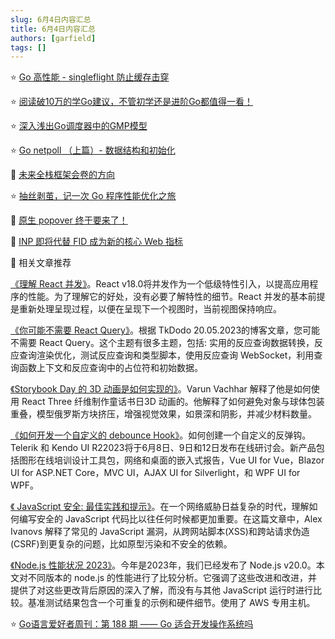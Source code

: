 ```yaml
---
slug: 6月4日内容汇总
title: 6月4日内容汇总
authors: [garfield]
tags: []
---
```


⭐️ [Go 高性能 - singleflight 防止缓存击穿](https://mp.weixin.qq.com/s/TE7zu2t2SjUpGKK-Bji9_g)

⭐️ [阅读破10万的学Go建议，不管初学还是进阶Go都值得一看！](https://mp.weixin.qq.com/s/Ae_7w94wj5FTlmhUK5Kv2w)

⭐️ [深入浅出Go调度器中的GMP模型](https://mp.weixin.qq.com/s/CElQUJw6R2jUzpZFgDEIPA)

⭐️ [Go netpoll （上篇）- 数据结构和初始化](https://mp.weixin.qq.com/s/Zl66w4q3jDrn7uvA_tPmYA)

📒 [​未来全栈框架会卷的方向](https://mp.weixin.qq.com/s/hMrXX8980N32CJbz6HT90g)

⭐️ [抽丝剥茧，记一次 Go 程序性能优化之旅](https://mp.weixin.qq.com/s/HBLwocMA2vQE2uFlJ0D8Iw)

📒 [原生 popover 终于要来了！](https://mp.weixin.qq.com/s/qsZOrUBEjhWGUJ_qzF4XIw)

📒 [INP 即将代替 FID 成为新的核心 Web 指标](https://mp.weixin.qq.com/s/OHbzuqUl3tL1YlpLOgEkvA)

📒 相关文章推荐

[《理解 React 并发》](https://www.bbss.dev/posts/react-concurrency/)。React v18.0将并发作为一个低级特性引入，以提高应用程序的性能。为了理解它的好处，没有必要了解特性的细节。React 并发的基本前提是重新处理呈现过程，以便在呈现下一个视图时，当前视图保持响应。

[《你可能不需要 React Query》](https://tkdodo.eu/blog/you-might-not-need-react-query)。根据 TkDodo 20.05.2023的博客文章，您可能不需要 React Query。这个主题有很多主题，包括: 实用的反应查询数据转换，反应查询渲染优化，测试反应查询和类型脚本，使用反应查询 WebSocket，利用查询函数上下文和反应查询中的占位符和初始数据。

[《Storybook Day 的 3D 动画是如何实现的》](https://varun.ca/storybook-day/)。Varun Vachhar 解释了他是如何使用 React Three 纤维制作童话书日3D 动画的。他解释了如何避免对象与球体包装重叠，模型俄罗斯方块挤压，增强视觉效果，如景深和阴影，并减少材料数量。

[《如何开发一个自定义的 debounce Hook》](https://www.telerik.com/blogs/how-to-create-custom-debounce-hook-react)。如何创建一个自定义的反弹钩。Telerik 和 Kendo UI R22023将于6月8日、9日和12日发布在线研讨会。新产品包括图形在线培训设计工具包，网络和桌面的嵌入式报告，Vue UI for Vue，Blazor UI for ASP.NET Core，MVC UI，AJAX UI for Silverlight，和 WPF UI for WPF。

[《 JavaScript 安全: 最佳实践和提示》](https://stackdiary.com/javascript-security/)。在一个网络威胁日益复杂的时代，理解如何编写安全的 JavaScript 代码比以往任何时候都更加重要。在这篇文章中，Alex Ivanovs 解释了常见的 JavaScript 漏洞，从跨网站脚本(XSS)和跨站请求伪造(CSRF)到更复杂的问题，比如原型污染和不安全的依赖。

[《Node.js 性能状况 2023》](https://blog.rafaelgss.dev/state-of-nodejs-performance-2023)。今年是2023年，我们已经发布了 Node.js v20.0。本文对不同版本的 node.js 的性能进行了比较分析。它强调了这些改进和改进，并提供了对这些更改背后原因的深入了解，而没有与其他 JavaScript 运行时进行比较。基准测试结果包含一个可重复的示例和硬件细节。使用了 AWS 专用主机。

⭐️ [Go语言爱好者周刊：第 188 期 —— Go 适合开发操作系统吗](https://mp.weixin.qq.com/s/utmu-pION-IVQCnZEY7mqA)
